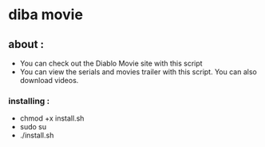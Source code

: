 # diba movie
## about :
- You can check out the Diablo Movie site with this script
- You can view the serials and movies trailer with this script. You can also download videos.

### installing :
- chmod +x install.sh
- sudo su
- ./install.sh


